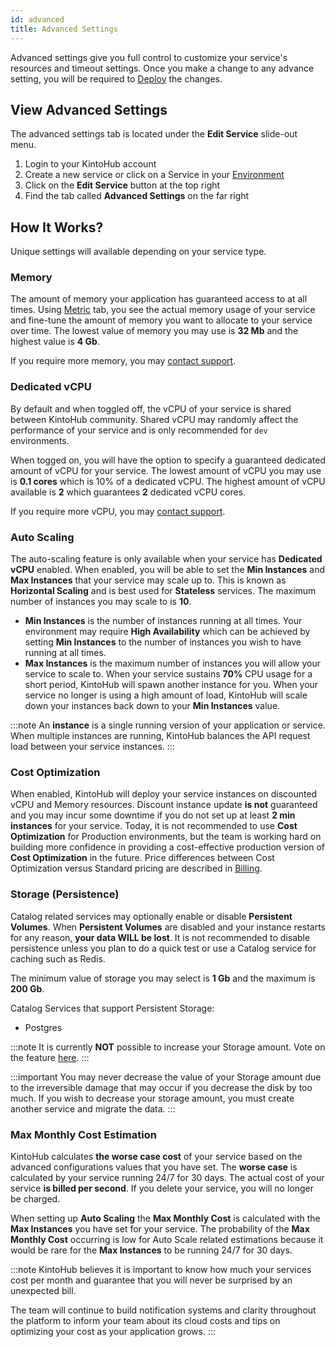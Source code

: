 ```yaml
---
id: advanced
title: Advanced Settings
---
```


Advanced settings give you full control to customize your service's resources and timeout settings.
Once you make a change to any advance setting, you will be required to [Deploy](anatomy-deploy.md) the changes.

## View Advanced Settings

The advanced settings tab is located under the **Edit Service** slide-out menu.

1. Login to your KintoHub account
2. Create a new service or click on a Service in your [Environment](anatomy/anatomy-environment.md)
3. Click on the **Edit Service** button at the top right
4. Find the tab called **Advanced Settings** on the far right

## How It Works?

Unique settings will available depending on your service type.

### Memory

The amount of memory your application has guaranteed access to at all times.
Using [Metric](anatomy-metrics.md) tab, you see the actual memory usage of your service and fine-tune the amount of memory you want to allocate to your service over time.
The lowest value of memory you may use is **32 Mb** and the highest value is **4 Gb**.

If you require more memory, you may [contact support](https://www.kintohub.com/contact-us).

### Dedicated vCPU

By default and when toggled off, the vCPU of your service is shared between KintoHub community.
Shared vCPU may randomly affect the performance of your service and is only recommended for `dev` environments.

When togged on, you will have the option to specify a guaranteed dedicated amount of vCPU for your service.
The lowest amount of vCPU you may use is **0.1 cores** which is 10% of a dedicated vCPU.
The highest amount of vCPU available is **2** which guarantees **2** dedicated vCPU cores.

If you require more vCPU, you may [contact support](https://www.kintohub.com/contact-us).

### Auto Scaling

The auto-scaling feature is only available when your service has **Dedicated vCPU** enabled.
When enabled, you will be able to set the **Min Instances** and **Max Instances** that your service may scale up to.
This is known as **Horizontal Scaling** and is best used for **Stateless** services.
The maximum number of instances you may scale to is **10**.

* **Min Instances** is the number of instances running at all times. Your environment may require **High Availability** which can be achieved by setting **Min Instances** to the number of instances you wish to have running at all times.
* **Max Instances** is the maximum number of instances you will allow your service to scale to. When your service sustains **70%** CPU usage for a short period, KintoHub will spawn another instance for you. When your service no longer is using a high amount of load, KintoHub will scale down your instances back down to your **Min Instances** value.

:::note
An **instance** is a single running version of your application or service. When multiple instances are running, KintoHub balances the API request load between your service instances.
:::

### Cost Optimization

When enabled, KintoHub will deploy your service instances on discounted vCPU and Memory resources.
Discount instance update **is not** guaranteed and you may incur some downtime if you do not set up at least **2 min instances** for your service.
Today, it is not recommended to use **Cost Optimization** for Production environments, but the team is working hard on building more confidence in providing a cost-effective production version of **Cost Optimization** in the future.
Price differences between Cost Optimization versus Standard pricing are described in [Billing](anatomy-billing.md).

### Storage (Persistence)
    
Catalog related services may optionally enable or disable **Persistent Volumes**. When **Persistent Volumes** are disabled and your instance restarts for any reason, **your data WILL be lost**.
It is not recommended to disable persistence unless you plan to do a quick test or use a Catalog service for caching such as Redis.

The minimum value of storage you may select is **1 Gb** and the maximum is **200 Gb**.

Catalog Services that support Persistent Storage:

* Postgres

:::note
It is currently **NOT** possible to increase your Storage amount. Vote on the feature [here](https://feedback.kintohub.com/feature-requests/p/increase-persistent-storage-disk-size).
:::

:::important
You may never decrease the value of your Storage amount due to the irreversible damage that may occur if you decrease the disk by too much.
If you wish to decrease your storage amount, you must create another service and migrate the data.
:::

### Max Monthly Cost Estimation

KintoHub calculates **the worse case cost** of your service based on the advanced configurations values that you have set.
The **worse case** is calculated by your service running 24/7 for 30 days.
The actual cost of your service **is billed per second**.
If you delete your service, you will no longer be charged.

When setting up **Auto Scaling** the **Max Monthly Cost** is calculated with the **Max Instances** you have set for your service.
The probability of the **Max Monthly Cost** occurring is low for Auto Scale related estimations because it would be rare for the **Max Instances** to be running 24/7 for 30 days.

:::note
KintoHub believes it is important to know how much your services cost per month and guarantee that you will never be surprised by an unexpected bill.

The team will continue to build notification systems and clarity throughout the platform to inform your team about its cloud costs and tips on optimizing your cost as your application grows.
:::
